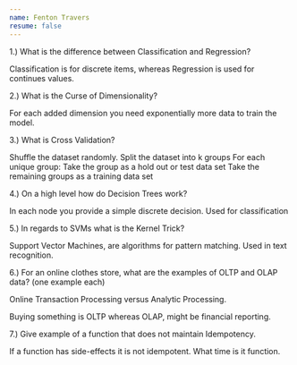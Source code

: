 ```yaml
---
name: Fenton Travers
resume: false
---
```



1.) What is the difference between Classification and Regression?

Classification is for discrete items, whereas Regression is used for continues values.

2.) What is the Curse of Dimensionality?

For each added dimension you need exponentially more data to train the model.

3.) What is Cross Validation?

Shuffle the dataset randomly.
Split the dataset into k groups
For each unique group:
Take the group as a hold out or test data set
Take the remaining groups as a training data set

4.) On a high level how do Decision Trees work?

In each node you provide a simple discrete decision.  Used for classification 

5.) In regards to SVMs what is the Kernel Trick?

Support Vector Machines, are algorithms for pattern matching.  Used in text recognition.

6.) For an online clothes store, what are the examples of OLTP and OLAP data? (one example each)

Online Transaction Processing versus Analytic Processing.

Buying something is OLTP whereas OLAP, might be financial reporting.

7.) Give example of a function that does not maintain Idempotency.

If a function has side-effects it is not idempotent.  What time is it function.
